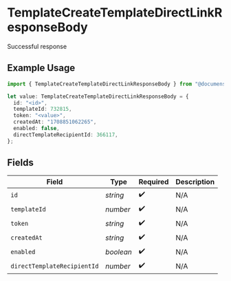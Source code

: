 # TemplateCreateTemplateDirectLinkResponseBody

Successful response

## Example Usage

```typescript
import { TemplateCreateTemplateDirectLinkResponseBody } from "@documenso/sdk-typescript/models/operations";

let value: TemplateCreateTemplateDirectLinkResponseBody = {
  id: "<id>",
  templateId: 732815,
  token: "<value>",
  createdAt: "1708851062265",
  enabled: false,
  directTemplateRecipientId: 366117,
};
```

## Fields

| Field                       | Type                        | Required                    | Description                 |
| --------------------------- | --------------------------- | --------------------------- | --------------------------- |
| `id`                        | *string*                    | :heavy_check_mark:          | N/A                         |
| `templateId`                | *number*                    | :heavy_check_mark:          | N/A                         |
| `token`                     | *string*                    | :heavy_check_mark:          | N/A                         |
| `createdAt`                 | *string*                    | :heavy_check_mark:          | N/A                         |
| `enabled`                   | *boolean*                   | :heavy_check_mark:          | N/A                         |
| `directTemplateRecipientId` | *number*                    | :heavy_check_mark:          | N/A                         |